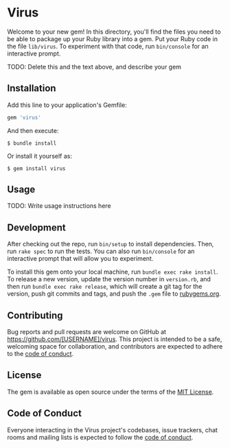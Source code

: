 # Virus

Welcome to your new gem! In this directory, you'll find the files you need to be able to package up your Ruby library into a gem. Put your Ruby code in the file `lib/virus`. To experiment with that code, run `bin/console` for an interactive prompt.

TODO: Delete this and the text above, and describe your gem

## Installation

Add this line to your application's Gemfile:

```ruby
gem 'virus'
```

And then execute:

    $ bundle install

Or install it yourself as:

    $ gem install virus

## Usage

TODO: Write usage instructions here

## Development

After checking out the repo, run `bin/setup` to install dependencies. Then, run `rake spec` to run the tests. You can also run `bin/console` for an interactive prompt that will allow you to experiment.

To install this gem onto your local machine, run `bundle exec rake install`. To release a new version, update the version number in `version.rb`, and then run `bundle exec rake release`, which will create a git tag for the version, push git commits and tags, and push the `.gem` file to [rubygems.org](https://rubygems.org).

## Contributing

Bug reports and pull requests are welcome on GitHub at https://github.com/[USERNAME]/virus. This project is intended to be a safe, welcoming space for collaboration, and contributors are expected to adhere to the [code of conduct](https://github.com/[USERNAME]/virus/blob/master/CODE_OF_CONDUCT.md).


## License

The gem is available as open source under the terms of the [MIT License](https://opensource.org/licenses/MIT).

## Code of Conduct

Everyone interacting in the Virus project's codebases, issue trackers, chat rooms and mailing lists is expected to follow the [code of conduct](https://github.com/[USERNAME]/virus/blob/master/CODE_OF_CONDUCT.md).
